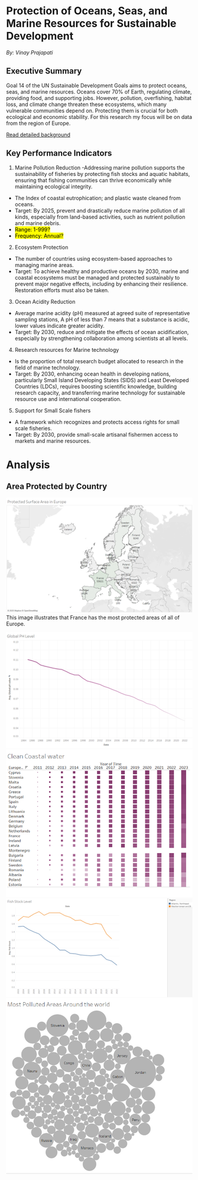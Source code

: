 # Protection of Oceans, Seas, and Marine Resources for Sustainable Development

*By: Vinay Prajapati*
## Executive Summary
Goal 14 of the UN Sustainable Development Goals aims to protect oceans, seas, and marine resources. Oceans cover 70% of Earth, regulating climate, providing food, and supporting jobs. However, pollution, overfishing, habitat loss, and climate change threaten these ecosystems, which many vulnerable communities depend on. Protecting them is crucial for both ecological and economic stability. For this research my focus will be on data from the region of Europe.

[Read detailed background](Background.md)

## Key Performance Indicators
1.	Marine Pollution Reduction
  -Addressing marine pollution supports the sustainability of fisheries by protecting fish stocks and aquatic habitats, ensuring that fishing communities can thrive economically while maintaining ecological integrity.
  - The Index of coastal eutrophication; and plastic waste cleaned from oceans.
  - Target: By 2025, prevent and drastically reduce marine pollution of all kinds, especially from land-based activities, such as nutrient pollution and marine 
  debris.
  - <mark>Range: 1-999?<mark>
  - <mark>Frequency: Annual?<mark>

2.	Ecosystem Protection
- The number of countries using ecosystem-based approaches to managing marine areas.
- Target: To achieve healthy and productive oceans by 2030, marine and coastal ecosystems must be managed and protected sustainably to prevent major negative 
  effects, including by enhancing their resilience. Restoration efforts must also be taken.

3.	Ocean Acidity Reduction
- Average marine acidity (pH) measured at agreed suite of representative sampling stations, A pH of less than 7 means that a substance is acidic, lower values 
  indicate greater acidity.
- Target: By 2030, reduce and mitigate the effects of ocean acidification, especially by strengthening collaboration among scientists at all levels.

4.	Research resources for Marine technology
- Is the proportion of total research budget allocated to research in the field of marine technology.
- Target: By 2030, enhancing ocean health in developing nations, particularly Small Island Developing States (SIDS) and Least Developed Countries (LDCs), requires 
  boosting scientific knowledge, building research capacity, and transferring marine technology for sustainable resource use and international cooperation.

5.	Support for Small Scale fishers
- A framework which recognizes and protects access rights for small scale fisheries.
- Target: By 2030, provide small-scale artisanal fishermen access to markets and marine resources.

# Analysis

## Area Protected by Country

![Picture](Presentation/fig1.png)
This image illustrates that France has the most protected areas of all of Europe.

![Picture](Presentation/fig2.png)
![Picture](Presentation/fig3.png)
![Picture](Presentation/fig4.png)
![Picture](Presentation/fig5.png)


